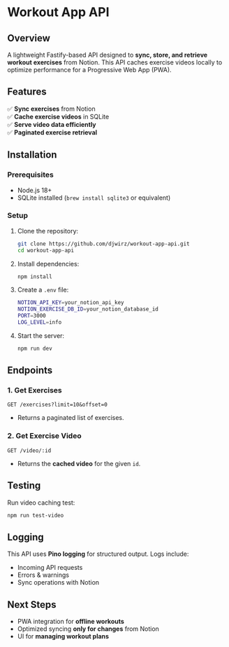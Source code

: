 # Workout App API

## Overview

A lightweight Fastify-based API designed to **sync, store, and retrieve workout exercises** from Notion. This API caches exercise videos locally to optimize performance for a Progressive Web App (PWA).

## Features

✅ **Sync exercises** from Notion  
✅ **Cache exercise videos** in SQLite  
✅ **Serve video data efficiently**  
✅ **Paginated exercise retrieval**

## Installation

### Prerequisites

- Node.js 18+
- SQLite installed (`brew install sqlite3` or equivalent)

### Setup

1. Clone the repository:

   ```sh
   git clone https://github.com/djwirz/workout-app-api.git
   cd workout-app-api
   ```

2. Install dependencies:

   ```sh
   npm install
   ```

3. Create a `.env` file:

   ```sh
   NOTION_API_KEY=your_notion_api_key
   NOTION_EXERCISE_DB_ID=your_notion_database_id
   PORT=3000
   LOG_LEVEL=info
   ```

4. Start the server:
   ```sh
   npm run dev
   ```

## Endpoints

### **1. Get Exercises**

```
GET /exercises?limit=10&offset=0
```

- Returns a paginated list of exercises.

### **2. Get Exercise Video**

```
GET /video/:id
```

- Returns the **cached video** for the given `id`.

## Testing

Run video caching test:

```sh
npm run test-video
```

## Logging

This API uses **Pino logging** for structured output. Logs include:

- Incoming API requests
- Errors & warnings
- Sync operations with Notion

## Next Steps

- PWA integration for **offline workouts**
- Optimized syncing **only for changes** from Notion
- UI for **managing workout plans**
